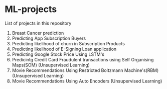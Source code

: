 # ML-projects

List of projects in this repository

1) Breast Cancer prediction 
2) Predicting App Subscription Buyers
3) Predicting likelihood of churn in Subscription Products
4) Predicting likelihood of E-Signing Loan application
5) Predicting Google Stock Price Using LSTM's
6) Predicintg Credit Card Fraudulent transactions using Self Organising Maps(SOM) (Unsupervised Learning)
7) Movie Recommendations Using Restricted Boltzmann Machine's(RBM) (Unsupervised Learning)
8) Movie Recommendations Using Auto Encoders (Unsupervised Learning)
